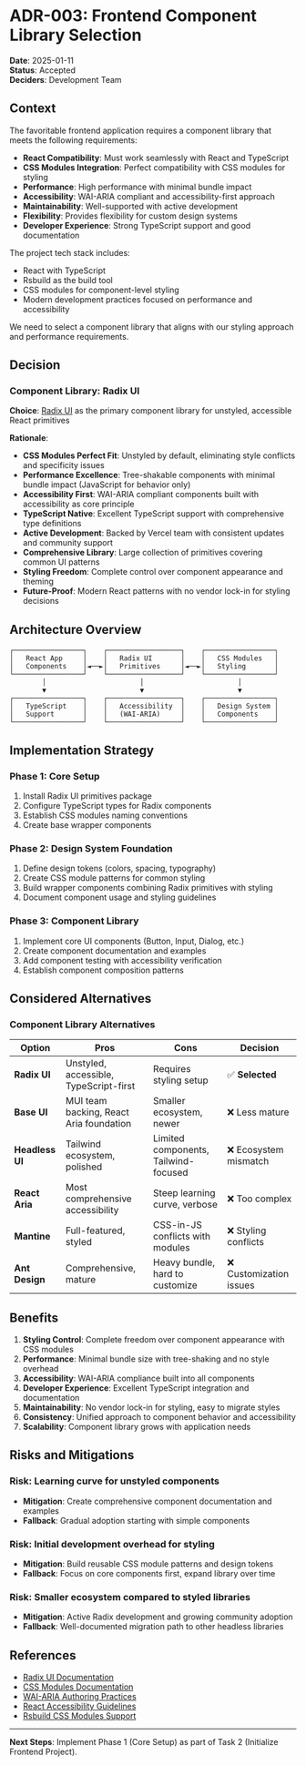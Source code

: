 # ADR-003: Frontend Component Library Selection

**Date**: 2025-01-11  
**Status**: Accepted  
**Deciders**: Development Team  

## Context

The favoritable frontend application requires a component library that meets the following requirements:
- **React Compatibility**: Must work seamlessly with React and TypeScript
- **CSS Modules Integration**: Perfect compatibility with CSS modules for styling
- **Performance**: High performance with minimal bundle impact
- **Accessibility**: WAI-ARIA compliant and accessibility-first approach
- **Maintainability**: Well-supported with active development
- **Flexibility**: Provides flexibility for custom design systems
- **Developer Experience**: Strong TypeScript support and good documentation

The project tech stack includes:
- React with TypeScript
- Rsbuild as the build tool
- CSS modules for component-level styling
- Modern development practices focused on performance and accessibility

We need to select a component library that aligns with our styling approach and performance requirements.

## Decision

### Component Library: Radix UI

**Choice**: [Radix UI](https://www.radix-ui.com/) as the primary component library for unstyled, accessible React primitives

**Rationale**:
- **CSS Modules Perfect Fit**: Unstyled by default, eliminating style conflicts and specificity issues
- **Performance Excellence**: Tree-shakable components with minimal bundle impact (JavaScript for behavior only)
- **Accessibility First**: WAI-ARIA compliant components built with accessibility as core principle
- **TypeScript Native**: Excellent TypeScript support with comprehensive type definitions
- **Active Development**: Backed by Vercel team with consistent updates and community support
- **Comprehensive Library**: Large collection of primitives covering common UI patterns
- **Styling Freedom**: Complete control over component appearance and theming
- **Future-Proof**: Modern React patterns with no vendor lock-in for styling decisions

## Architecture Overview

```
┌─────────────────┐    ┌──────────────────┐    ┌─────────────────┐
│   React App     │    │   Radix UI       │    │   CSS Modules   │
│   Components    │◄──►│   Primitives     │◄──►│   Styling       │
└─────────────────┘    └──────────────────┘    └─────────────────┘
        │                       │                       │
        ▼                       ▼                       ▼
┌─────────────────┐    ┌──────────────────┐    ┌─────────────────┐
│   TypeScript    │    │   Accessibility  │    │   Design System │
│   Support       │    │   (WAI-ARIA)     │    │   Components    │
└─────────────────┘    └──────────────────┘    └─────────────────┘
```

## Implementation Strategy

### Phase 1: Core Setup
1. Install Radix UI primitives package
2. Configure TypeScript types for Radix components
3. Establish CSS modules naming conventions
4. Create base wrapper components

### Phase 2: Design System Foundation
1. Define design tokens (colors, spacing, typography)
2. Create CSS module patterns for common styling
3. Build wrapper components combining Radix primitives with styling
4. Document component usage and styling guidelines

### Phase 3: Component Library
1. Implement core UI components (Button, Input, Dialog, etc.)
2. Create component documentation and examples
3. Add component testing with accessibility verification
4. Establish component composition patterns

## Considered Alternatives

### Component Library Alternatives

| Option | Pros | Cons | Decision |
|--------|------|------|----------|
| **Radix UI** | Unstyled, accessible, TypeScript-first | Requires styling setup | ✅ **Selected** |
| **Base UI** | MUI team backing, React Aria foundation | Smaller ecosystem, newer | ❌ Less mature |
| **Headless UI** | Tailwind ecosystem, polished | Limited components, Tailwind-focused | ❌ Ecosystem mismatch |
| **React Aria** | Most comprehensive accessibility | Steep learning curve, verbose | ❌ Too complex |
| **Mantine** | Full-featured, styled | CSS-in-JS conflicts with modules | ❌ Styling conflicts |
| **Ant Design** | Comprehensive, mature | Heavy bundle, hard to customize | ❌ Customization issues |

## Benefits

1. **Styling Control**: Complete freedom over component appearance with CSS modules
2. **Performance**: Minimal bundle size with tree-shaking and no style overhead
3. **Accessibility**: WAI-ARIA compliance built into all components
4. **Developer Experience**: Excellent TypeScript integration and documentation
5. **Maintainability**: No vendor lock-in for styling, easy to migrate styles
6. **Consistency**: Unified approach to component behavior and accessibility
7. **Scalability**: Component library grows with application needs

## Risks and Mitigations

### Risk: Learning curve for unstyled components
- **Mitigation**: Create comprehensive component documentation and examples
- **Fallback**: Gradual adoption starting with simple components

### Risk: Initial development overhead for styling
- **Mitigation**: Build reusable CSS module patterns and design tokens
- **Fallback**: Focus on core components first, expand library over time

### Risk: Smaller ecosystem compared to styled libraries
- **Mitigation**: Active Radix development and growing community adoption
- **Fallback**: Well-documented migration path to other headless libraries

## References

- [Radix UI Documentation](https://www.radix-ui.com/)
- [CSS Modules Documentation](https://github.com/css-modules/css-modules)
- [WAI-ARIA Authoring Practices](https://www.w3.org/WAI/ARIA/apg/)
- [React Accessibility Guidelines](https://reactjs.org/docs/accessibility.html)
- [Rsbuild CSS Modules Support](https://rsbuild.dev/guide/basic/css-modules)

---

**Next Steps**: Implement Phase 1 (Core Setup) as part of Task 2 (Initialize Frontend Project).